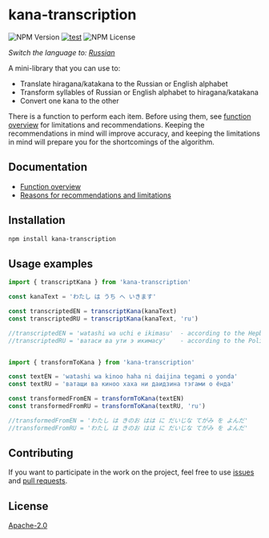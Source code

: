 # kana-transcription

![NPM Version](https://img.shields.io/npm/v/kana-transcription) [![test](https://github.com/18degrees/kana-transcription/actions/workflows/tests.yml/badge.svg?event=push)](https://github.com/18degrees/kana-transcription/actions/workflows/tests.yml) ![NPM License](https://img.shields.io/npm/l/kana-transcription)

_Switch the language to: [Russian](readme-ru.md)_

A mini-library that you can use to:
- Translate hiragana/katakana to the Russian or English alphabet
- Transform syllables of Russian or English alphabet to hiragana/katakana
- Convert one kana to the other

There is a function to perform each item. Before using them, see [function overview](docs/en/functions.md) for limitations and recommendations. Keeping the recommendations in mind will improve accuracy, and keeping the limitations in mind will prepare you for the shortcomings of the algorithm.

## Documentation

- [Function overview](docs/en/functions.md)
- [Reasons for recommendations and limitations](docs/en/explanation.md)

## Installation

```bash
npm install kana-transcription
```

## Usage examples

```javascript
import { transcriptKana } from 'kana-transcription'

const kanaText = 'わたし は うち へ いきます'

const transcriptedEN = transcriptKana(kanaText)
const transcriptedRU = transcriptKana(kanaText, 'ru')

//transcriptedEN = 'watashi wa uchi e ikimasu'  - according to the Hepburn system
//transcriptedRU = 'ватаси ва ути э икимасу'    - according to the Polivanov system


import { transformToKana } from 'kana-transcription'

const textEN = 'watashi wa kinoo haha ni daijina tegami o yonda'
const textRU = 'ватащи ва киноо хаха ни даидзина тэгами о ёнда'

const transformedFromEN = transformToKana(textEN)
const transformedFromRU = transformToKana(textRU, 'ru')

//transformedFromEN = 'わたし は きのお はは に だいじな てがみ を よんだ'
//transformedFromRU = 'わたし は きのお はは に だいじな てがみ を よんだ'
```

## Contributing

If you want to participate in the work on the project, feel free to use [issues](https://github.com/18degrees/kana-transcription/issues) and [pull requests](https://github.com/18degrees/kana-transcription/pulls).

## License

[Apache-2.0](LICENSE)
